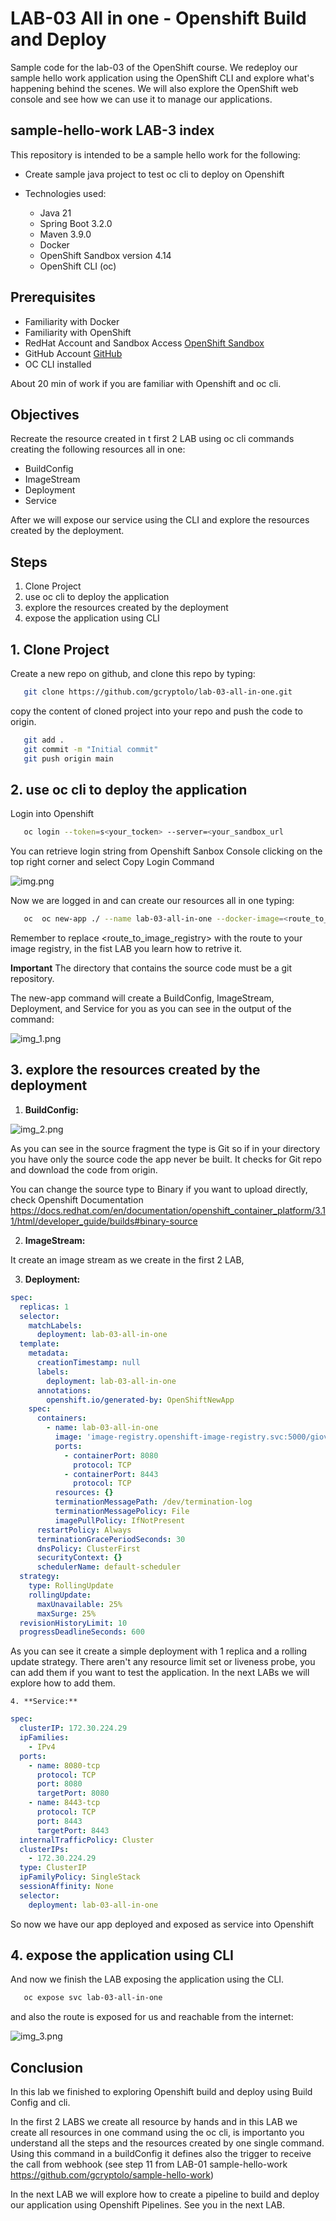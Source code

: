 # LAB-03 All in one - Openshift Build and Deploy

Sample code for the lab-03 of the OpenShift course. We redeploy our sample hello work application using the OpenShift CLI and explore what's happening behind the scenes.
We will also explore the OpenShift web console and see how we can use it to manage our applications.

## sample-hello-work LAB-3 index

This repository is intended to be a sample hello work for the following:

- Create sample java project to test oc cli to deploy on Openshift 

- Technologies used:
    - Java 21
    - Spring Boot 3.2.0
    - Maven 3.9.0
    - Docker
    - OpenShift Sandbox version 4.14
    - OpenShift CLI (oc)

## Prerequisites

- Familiarity with Docker
- Familiarity with OpenShift
- RedHat Account and Sandbox Access  [OpenShift Sandbox](https://developers.redhat.com/developer-sandbox)
- GitHub Account  [GitHub](https://github.com/)
- OC CLI installed


About 20 min of work if you are familiar with Openshift and oc cli.

## Objectives

Recreate the resource created in t first 2 LAB using oc cli commands creating the following resources all in one:
- BuildConfig
- ImageStream
- Deployment
- Service

After we will expose our service using the CLI and explore the resources created by the deployment.

## Steps

1. Clone Project
2. use oc cli to deploy the application
3. explore the resources created by the deployment
4. expose the application using CLI

## 1. Clone Project

Create a new repo on github, and clone this repo by typing:

```bash
   git clone https://github.com/gcryptolo/lab-03-all-in-one.git
 ```

copy the content of cloned project into your repo and push the code to origin.
```bash
   git add .
   git commit -m "Initial commit"
   git push origin main
```
## 2. use oc cli to deploy the application

Login into Openshift
```bash
   oc login --token=s<your_tocken> --server=<your_sandbox_url
```

You can retrieve login string from Openshift Sanbox Console clicking on the top right corner and select Copy Login Command

![img.png](doc%2Fimg%2Fimg.png)

Now we are logged in and can create our resources all in one typing:

```bash
   oc  oc new-app ./ --name lab-03-all-in-one --docker-image=<route_to_image_registry>/openshift/ubi8-openjdk-21:1.18
```

Remember to replace <route_to_image_registry> with the route to your image registry, in the fist LAB you learn how to retrive it.

**Important** The directory that contains the source code must be a git repository. 

The new-app command will create a BuildConfig, ImageStream, Deployment, and Service for you as you can see in the output of the command:


![img_1.png](doc%2Fimg%2Fimg_1.png)

## 3. explore the resources created by the deployment

 1. **BuildConfig:**

![img_2.png](doc%2Fimg%2Fimg_2.png)

As you can see in the source fragment the type is Git so if in your directory you have only the source code the app never be built.
It checks for Git repo and download the code from origin.

You can change the source type to Binary if you want to upload directly, check Openshift Documentation https://docs.redhat.com/en/documentation/openshift_container_platform/3.11/html/developer_guide/builds#binary-source

 2. **ImageStream:**

It create an image stream as we create in the first 2 LAB, 


 3. **Deployment:**

```yaml
spec:
  replicas: 1
  selector:
    matchLabels:
      deployment: lab-03-all-in-one
  template:
    metadata:
      creationTimestamp: null
      labels:
        deployment: lab-03-all-in-one
      annotations:
        openshift.io/generated-by: OpenShiftNewApp
    spec:
      containers:
        - name: lab-03-all-in-one
          image: 'image-registry.openshift-image-registry.svc:5000/giovanni-manzone-dev/lab-03-all-in-one@sha256:3e9fcff549f17db1b53ceba9e6c679465a9d61e3db1f23ad9244eabd893cd63d'
          ports:
            - containerPort: 8080
              protocol: TCP
            - containerPort: 8443
              protocol: TCP
          resources: {}
          terminationMessagePath: /dev/termination-log
          terminationMessagePolicy: File
          imagePullPolicy: IfNotPresent
      restartPolicy: Always
      terminationGracePeriodSeconds: 30
      dnsPolicy: ClusterFirst
      securityContext: {}
      schedulerName: default-scheduler
  strategy:
    type: RollingUpdate
    rollingUpdate:
      maxUnavailable: 25%
      maxSurge: 25%
  revisionHistoryLimit: 10
  progressDeadlineSeconds: 600
```

As you can see it create a simple deployment with 1 replica and a rolling update strategy.
There aren't any resource limit set or liveness probe, you can add them if you want to test the application.
In the next LABs we will explore how to add them.

    4. **Service:**
    
```yaml
spec:
  clusterIP: 172.30.224.29
  ipFamilies:
    - IPv4
  ports:
    - name: 8080-tcp
      protocol: TCP
      port: 8080
      targetPort: 8080
    - name: 8443-tcp
      protocol: TCP
      port: 8443
      targetPort: 8443
  internalTrafficPolicy: Cluster
  clusterIPs:
    - 172.30.224.29
  type: ClusterIP
  ipFamilyPolicy: SingleStack
  sessionAffinity: None
  selector:
    deployment: lab-03-all-in-one
  ```

So now we have our app deployed and exposed as service into Openshift

## 4. expose the application using CLI

And now we finish the LAB exposing the application using the CLI.
```bash
   oc expose svc lab-03-all-in-one
``` 

and also the route is exposed for us and reachable from the internet:

![img_3.png](doc%2Fimg%2Fimg_3.png)

## Conclusion

In this lab we finished to exploring Openshift build and deploy using Build Config and cli.

In the first 2 LABS we create all resource by hands and in this LAB we create all resources in one command using the oc cli, is importanto you understand all the steps and the resources created by one single command.
Using this command in a buildConfig it defines also the trigger to receive the call from webhook (see step 11 from LAB-01 sample-hello-work https://github.com/gcryptolo/sample-hello-work) 


In the next LAB we will explore how to create a pipeline to build and deploy our application using Openshift Pipelines.
See you in the next LAB.